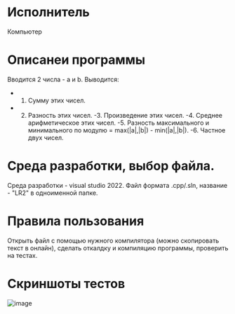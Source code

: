 # Исполнитель
Компьютер

# Описанеи программы
Вводится 2 числа - а и b.
Выводится:
- 1. Сумму этих чисел.
- 2. Разность этих чисел.
-3. Произведение этих чисел.
-4. Среднее арифметическое этих чисел.
-5. Разность максимального и минимального по модулю = max(|a|,|b|) - min(|a|,|b|).
-6. Частное двух чисел.


# Среда разработки, выбор файла.
Среда разработки - visual studio 2022.
Файл формата .cpp/.sln, название - "LR2" в одноименной папке.

# Правила пользования
Открыть файл с помощью нужного компилятора (можно скопировать текст в онлайн), сделать откалдку и компиляцию программы, проверить на тестах.

# Скриншоты тестов
![image](https://github.com/4s4ken/lb2/assets/65232734/45f4e748-7439-48d7-ba2f-e8b293bb9f80)
